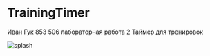 # TrainingTimer
Иван Гук 853 506 лабораторная работа 2
Таймер для тренировок

![splash](https://user-images.githubusercontent.com/48579825/105522770-b1ce6f00-5cee-11eb-9554-c1cc98b398a7.jpg)
